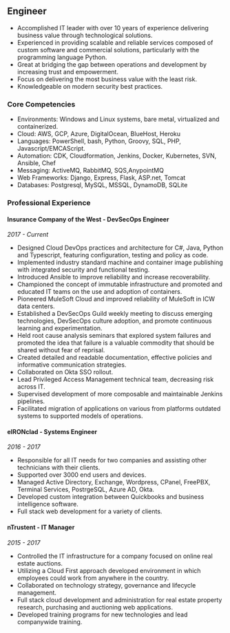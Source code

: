 ## Engineer

- Accomplished IT leader with over 10 years of experience delivering business value through technological solutions.
- Experienced in providing scalable and reliable services composed of custom software and commercial solutions, particularly with the programming language Python.
- Great at bridging the gap between operations and development by increasing trust and empowerment.
- Focus on delivering the most business value with the least risk.
- Knowledgeable on modern security best practices.

### Core Competencies
- Environments: Windows and Linux systems, bare metal, virtualized and containerized. 
- Cloud: AWS, GCP, Azure, DigitalOcean, BlueHost, Heroku
- Languages: PowerShell, bash, Python, Groovy, SQL, PHP, Javascript/EMCAScript.
- Automation: CDK, Cloudformation, Jenkins, Docker, Kubernetes, SVN, Ansible, Chef 
- Messaging: ActiveMQ, RabbitMQ, SQS,AnypointMQ
- Web Frameworks: Django, Express, Flask, ASP.net, Tomcat
- Databases: Postgresql, MySQL, MSSQL, DynamoDB, SQLite

### Professional Experience
#### Insurance Company of the West - DevSecOps Engineer
*2017 - Current*
- Designed Cloud DevOps practices and architecture for C#, Java, Python and Typescript, featuring configuration, testing and policy as code.
- Implemented industry standard machine and container image publishing with integrated security and functional testing.
- Introduced Ansible to improve reliability and increase recoverability.
- Championed the concept of immutable infrastructure and promoted and educated IT teams on the use and adoption of containers.
- Pioneered MuleSoft Cloud and improved reliability of MuleSoft in ICW data centers.
- Established a DevSecOps Guild weekly meeting to discuss emerging technologies, DevSecOps culture adoption, and promote continuous learning and experimentation.
- Held root cause analysis seminars that explored system failures and promoted the idea that failure is a valuable commodity that should be shared without fear of reprisal.
- Created detailed and readable documentation, effective policies and informative communication strategies.
- Collaborated on Okta SSO rollout.
- Lead Privileged Access Management technical team, decreasing risk across IT.
- Supervised development of more composable and maintainable Jenkins pipelines.
- Facilitated migration of applications on various from platforms outdated systems to supported models of operations.

#### eIRONclad - Systems Engineer
*2016 - 2017*
- Responsible for all IT needs for two companies and assisting other technicians with their clients.
- Supported over 3000 end users and devices.
- Managed Active Directory, Exchange, Wordpress, CPanel, FreePBX, Terminal Services, PostrgeSQL, Azure AD, Okta.
- Developed custom integration between Quickbooks and business intelligence software.
- Full stack web development for a variety of clients.

#### nTrustent - IT Manager
*2015 - 2017*
- Controlled the IT infrastructure for a company focused on online real estate auctions.
- Utilizing a Cloud First approach developed environment in which employees could work from anywhere in the country.
- Collaborated on technology strategy, governance and lifecycle management.
- Full stack cloud development and administration for real estate property research, purchasing and auctioning web applications.
- Developed training programs for new technologies and lead companywide training.
